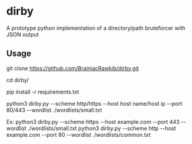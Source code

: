 # dirby
A prototype python implementation of a directory/path bruteforcer with JSON output


## Usage

git clone https://github.com/BrainiacRawkib/dirby.git

cd dirby/

pip install -r requirements.txt


python3 dirby.py --scheme http/https --host host name/host ip --port 80/443 --wordlist ./wordlists/small.txt


Ex:
    python3 dirby.py --scheme https --host example.com --port 443 --wordlist ./wordlists/small.txt
    python3 dirby.py --scheme http --host example.com --port 80 --wordlist ./wordlists/common.txt
